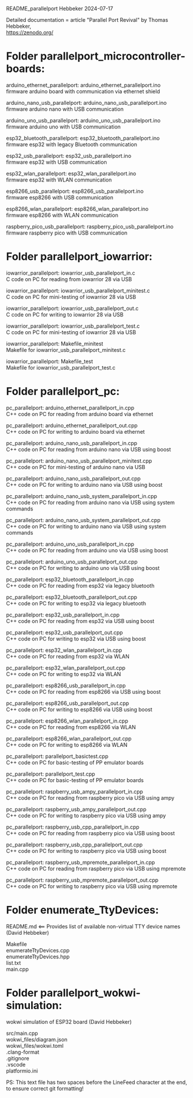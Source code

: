   
README_parallelport                                    Hebbeker   2024-07-17  
  
  
  
Detailed documentation = article "Parallel Port Revival" by Thomas Hebbeker,  
https://zenodo.org/  
  
  
  
Folder parallelport_microcontroller-boards:  
===========================================  
  
  
arduino_ethernet_parallelport: arduino_ethernet_parallelport.ino  
  firmware arduino board with communication via ethernet shield  
  
arduino_nano_usb_parallelport: arduino_nano_usb_parallelport.ino  
  firmware arduino nano with USB communication  
  
arduino_uno_usb_parallelport: arduino_uno_usb_parallelport.ino  
  firmware arduino uno with USB communication  
  
esp32_bluetooth_parallelport: esp32_bluetooth_parallelport.ino  
  firmware esp32 with legacy Bluetooth communication  
  
esp32_usb_parallelport: esp32_usb_parallelport.ino  
  firmware esp32 with USB communication  
  
esp32_wlan_parallelport: esp32_wlan_parallelport.ino  
  firmware esp32 with WLAN communication  
  
esp8266_usb_parallelport: esp8266_usb_parallelport.ino  
  firmware esp8266 with USB communication  
  
esp8266_wlan_parallelport: esp8266_wlan_parallelport.ino  
  firmware esp8266 with WLAN communication  
  
raspberry_pico_usb_parallelport: raspberry_pico_usb_parallelport.ino  
  firmware raspberry pico with USB communication  
    
  
  
Folder parallelport_iowarrior:  
==============================  
  
  
iowarrior_parallelport: iowarrior_usb_parallelport_in.c  
  C code on PC for reading from iowarrior 28 via USB  
  
iowarrior_parallelport: iowarrior_usb_parallelport_minitest.c  
  C code on PC for mini-testing of iowarrior 28 via USB  
  
iowarrior_parallelport: iowarrior_usb_parallelport_out.c  
  C code on PC for writing to iowarrior 28 via USB  
  
iowarrior_parallelport: iowarrior_usb_parallelport_test.c  
  C code on PC for mini-testing of iowarrior 28 via USB  
  
iowarrior_parallelport: Makefile_minitest  
  Makefile for iowarrior_usb_parallelport_minitest.c  
  
iowarrior_parallelport: Makefile_test  
  Makefile for iowarrior_usb_parallelport_test.c  
  
  
  
Folder parallelport_pc:  
=======================  
  
  
  
pc_parallelport: arduino_ethernet_parallelport_in.cpp  
  C++ code on PC for reading from arduino board via ethernet  
  
pc_parallelport: arduino_ethernet_parallelport_out.cpp  
  C++ code on PC for writing to arduino board via ethernet  
  
pc_parallelport: arduino_nano_usb_parallelport_in.cpp  
  C++ code on PC for reading from arduino nano via USB using boost  
  
pc_parallelport: arduino_nano_usb_parallelport_minitest.cpp  
  C++ code on PC for mini-testing of arduino nano via USB  
  
pc_parallelport: arduino_nano_usb_parallelport_out.cpp  
  C++ code on PC for writing to arduino nano via USB using boost  
  
pc_parallelport: arduino_nano_usb_system_parallelport_in.cpp  
  C++ code on PC for reading from arduino nano via USB using system commands  
  
pc_parallelport: arduino_nano_usb_system_parallelport_out.cpp  
  C++ code on PC for writing to arduino nano via USB using system commands  
  
pc_parallelport: arduino_uno_usb_parallelport_in.cpp  
  C++ code on PC for reading from arduino uno via USB using boost  
    
pc_parallelport: arduino_uno_usb_parallelport_out.cpp  
  C++ code on PC for writing to arduino uno via USB using boost  
  
pc_parallelport: esp32_bluetooth_parallelport_in.cpp  
  C++ code on PC for reading from esp32 via legacy bluetooth  
  
pc_parallelport: esp32_bluetooth_parallelport_out.cpp  
  C++ code on PC for writing to esp32 via legacy bluetooth  
  
pc_parallelport: esp32_usb_parallelport_in.cpp  
  C++ code on PC for reading from esp32 via USB using boost  
  
pc_parallelport: esp32_usb_parallelport_out.cpp  
  C++ code on PC for writing to esp32 via USB using boost  
  
pc_parallelport: esp32_wlan_parallelport_in.cpp  
  C++ code on PC for reading from esp32 via WLAN  
  
pc_parallelport: esp32_wlan_parallelport_out.cpp  
  C++ code on PC for writing to esp32 via WLAN  
  
pc_parallelport: esp8266_usb_parallelport_in.cpp  
  C++ code on PC for reading from esp8266 via USB using boost  
  
pc_parallelport: esp8266_usb_parallelport_out.cpp  
  C++ code on PC for writing to esp8266 via USB using boost  
  
pc_parallelport: esp8266_wlan_parallelport_in.cpp  
  C++ code on PC for reading from esp8266 via WLAN  
  
pc_parallelport: esp8266_wlan_parallelport_out.cpp  
  C++ code on PC for writing to esp8266 via WLAN  
  
pc_parallelport: parallelport_basictest.cpp  
  C++ code on PC for basic-testing of PP emulator boards  
  
pc_parallelport: parallelport_test.cpp  
  C++ code on PC for basic-testing of PP emulator boards  
  
pc_parallelport: raspberry_usb_ampy_parallelport_in.cpp  
   C++ code on PC for reading from raspberry pico via USB using ampy  
  
pc_parallelport: raspberry_usb_ampy_parallelport_out.cpp  
   C++ code on PC for writing to raspberry pico via USB using ampy  
     
pc_parallelport: raspberry_usb_cpp_parallelport_in.cpp  
   C++ code on PC for reading from raspberry pico via USB using boost  
  
pc_parallelport: raspberry_usb_cpp_parallelport_out.cpp  
   C++ code on PC for writing to raspberry pico via USB using boost  
  
pc_parallelport: raspberry_usb_mpremote_parallelport_in.cpp  
   C++ code on PC for reading from raspberry pico via USB using mpremote  
  
pc_parallelport: raspberry_usb_mpremote_parallelport_out.cpp  
   C++ code on PC for writing to raspberry pico via USB using mpremote  
     
     
     
Folder enumerate_TtyDevices:  
============================  
  
README.md    <==  Provides list of available non-virtual TTY device names (David Hebbeker)  
  
Makefile  
enumerateTtyDevices.cpp  
enumerateTtyDevices.hpp  
list.txt  
main.cpp  
  
  
  
Folder parallelport_wokwi-simulation:  
=====================================  
  
wokwi simulation of ESP32 board (David Hebbeker)  
  
src/main.cpp  
wokwi_files/diagram.json  
wokwi_files/wokwi.toml  
.clang-format  
.gitignore  
.vscode  
platformio.ini  
  
  
  
PS: This text file has two spaces before the LineFeed character at the end, to ensure correct git formatting!
